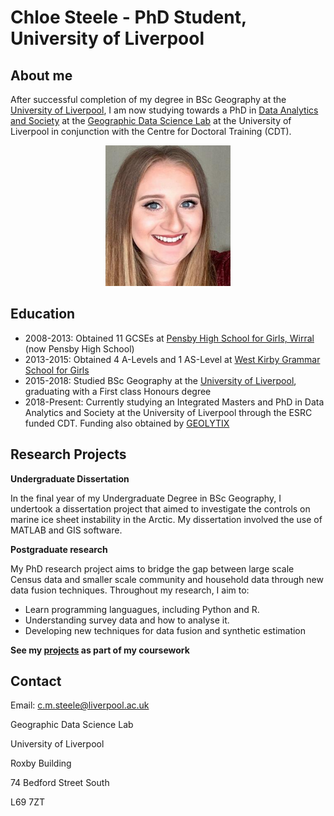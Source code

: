 # Chloe Steele - PhD Student, University of Liverpool

## About me

After successful completion of my degree in BSc Geography at the [University of Liverpool](https://www.liverpool.ac.uk/), I am now studying towards a PhD in [Data Analytics and Society](https://datacdt.org/) at the [Geographic Data Science Lab](https://www.liverpool.ac.uk/geographic-data-science/) at the University of Liverpool in conjunction with the Centre for Doctoral Training (CDT).

<p align="center">
  <img width="200" height="225" src="201097149.jpg">
</p>

## Education

* 2008-2013: Obtained 11 GCSEs at [Pensby High School for Girls, Wirral](http://www.pensbyhighschool.org) (now Pensby High School)
* 2013-2015: Obtained 4 A-Levels and 1 AS-Level at [West Kirby Grammar School for Girls](http://www.westkirby-grammar.wirral.sch.uk)
* 2015-2018: Studied BSc Geography at the [University of Liverpool](https://www.liverpool.ac.uk), graduating with a First class Honours degree
* 2018-Present: Currently studying an Integrated Masters and PhD in Data Analytics and Society at the University of Liverpool through the ESRC funded CDT. Funding also obtained by [GEOLYTIX](https://geolytix.co.uk)

## Research Projects

**Undergraduate Dissertation**

In the final year of my Undergraduate Degree in BSc Geography, I undertook a dissertation project that aimed to investigate the controls on marine ice sheet instability in the Arctic. My dissertation involved the use of MATLAB and GIS software.

**Postgraduate research**

My PhD research project aims to bridge the gap between large scale Census data and smaller scale community and household data through new data fusion techniques. Throughout my research, I aim to:
* Learn programming languagues, including Python and R.
* Understanding survey data and how to analyse it.
* Developing new techniques for data fusion and synthetic estimation

**See my [projects](https://csteele97.github.io/Projects) as part of my coursework**

## Contact

Email: c.m.steele@liverpool.ac.uk

Geographic Data Science Lab

University of Liverpool

Roxby Building

74 Bedford Street South

L69 7ZT
